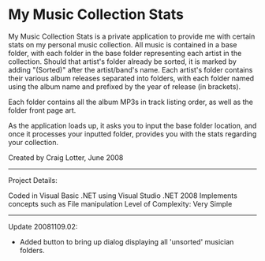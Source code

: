 My Music Collection Stats
=========================

My Music Collection Stats is a private application to provide me with certain stats on my personal music collection. All music is contained in a base folder, with each folder in the base folder representing each artist in the collection. Should that artist's folder already be sorted, it is marked by adding "(Sorted)" after the artist/band's name. Each artist's folder contains their various album releases separated into folders, with each folder named using the album name and prefixed by the year of release (in brackets).

Each folder contains all the album MP3s in track listing order, as well as the folder front page art.

As the application loads up, it asks you to input the base folder location, and once it processes your inputted folder, provides you with the stats regarding your collection.

Created by Craig Lotter, June 2008

*********************************

Project Details:

Coded in Visual Basic .NET using Visual Studio .NET 2008
Implements concepts such as File manipulation
Level of Complexity: Very Simple

*********************************

Update 20081109.02:

- Added button to bring up dialog displaying all 'unsorted' musician folders.
